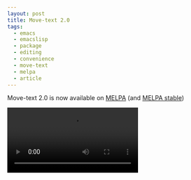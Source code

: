 ```yaml
---
layout: post
title: Move-text 2.0
tags:
  - emacs
  - emacslisp
  - package
  - editing
  - convenience
  - move-text
  - melpa
  - article
---
```


Move-text 2.0 is now available on [MELPA](https://melpa.org) (and [MELPA stable](http://melpa-stable.milkbox.net/#/))

<video controls autoplay>
  <source src="/public/videos/782049726241738752.mp4" type="video/mp4">
  Sorry your browser does not support the video tag, maybe time to upgrade?
</video>
